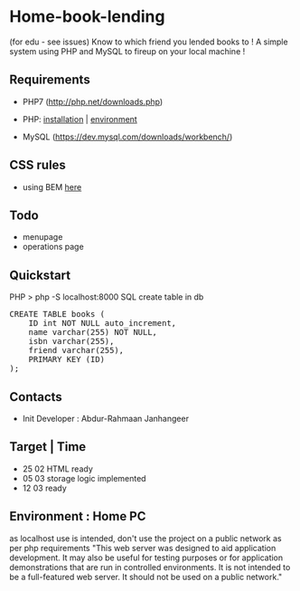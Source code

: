 # Home-book-lending
(for edu - see issues) Know to which friend you lended books to ! A simple system using PHP and MySQL to fireup on your local machine !

## Requirements
- PHP7 (http://php.net/downloads.php) 
- PHP: [installation](https://abdurrahmaanjanhangeer.wordpress.com/2018/02/18/php7-download-and-installing-instructions/) |
 [environment](https://abdurrahmaanjanhangeer.wordpress.com/2018/02/16/simple-php-development/)

- MySQL (https://dev.mysql.com/downloads/workbench/)

## CSS rules
- using BEM [here](https://abdurrahmaanjanhangeer.wordpress.com/2018/02/18/bem-simple-css-naming-approach/)

## Todo
- menupage
- operations page

## Quickstart
PHP > php -S localhost:8000
SQL create table in db
<pre>
CREATE TABLE books (
    ID int NOT NULL auto_increment,
    name varchar(255) NOT NULL,
    isbn varchar(255),
    friend varchar(255),
    PRIMARY KEY (ID)
);
</pre>

## Contacts
- Init Developer : Abdur-Rahmaan Janhangeer

## Target | Time
- 25 02 HTML ready
- 05 03 storage logic implemented
- 12 03 ready

## Environment : Home PC
as localhost use is intended, don't use the project on a public network as per php requirements
"This web server was designed to aid application development. It may also be useful for testing purposes or for application demonstrations that are run in controlled environments. It is not intended to be a full-featured web server. It should not be used on a public network."


